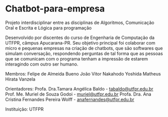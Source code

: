 # Chatbot-para-empresa
Projeto interdisciplinar entre as disciplinas de Algoritmos, Comunicação Oral e Escrita e Lógica para programação

Desenvolvido por discentes do curso de Engenharia de Computação da UTFPR, câmpus Apucarana-PR. 
Seu objetivo principal foi colaborar com micro e pequenas empresas na criação de chatbots, 
que são softwares que simulam conversação, respondendo perguntas de tal forma que as pessoas que se
comunicam com o programa tenham a impressão de estarem interagindo com outro ser humano.

Membros: Felipe de Almeida Bueno 
João Vitor Nakahodo Yoshida
Matheus Hirata Vanzela

Orientadores: Profa. Dra.Tamara Angélica Baldo - tabaldo@utfpr.edu.br
Prof. Me. Muriel de Souza Godoi - muriel@utfpr.edu.br
Profa. Dra. Ana Cristina Fernandes Pereira Wolff - anafernandes@utfpr.edu.br

Instituição: UTFPR
